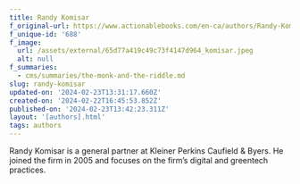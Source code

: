 ```yaml
---
title: Randy Komisar
f_original-url: https://www.actionablebooks.com/en-ca/authors/Randy-Komisar/
f_unique-id: '688'
f_image:
  url: /assets/external/65d77a419c49c73f4147d964_komisar.jpeg
  alt: null
f_summaries:
  - cms/summaries/the-monk-and-the-riddle.md
slug: randy-komisar
updated-on: '2024-02-23T13:31:17.660Z'
created-on: '2024-02-22T16:45:53.852Z'
published-on: '2024-02-23T13:42:23.311Z'
layout: '[authors].html'
tags: authors
---
```


Randy Komisar is a general partner at Kleiner Perkins Caufield & Byers. He joined the firm in 2005 and focuses on the firm’s digital and greentech practices.
